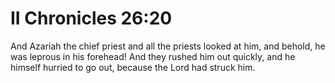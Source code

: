 # II Chronicles 26:20

And Azariah the chief priest and all the priests looked at him, and behold, he was leprous in his forehead! And they rushed him out quickly, and he himself hurried to go out, because the Lord had struck him.
